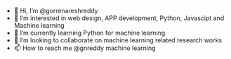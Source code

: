 - 👋 Hi, I’m @gorrenareshreddy
- 👀 I’m interested in web design, APP development, Python, Javascipt and Machine learning
- 🌱 I’m currently learning Python for machine learning
- 💞️ I’m looking to collaborate on machine learning related research works
- 📫 How to reach me @gnreddy machine learning

<!---
gorrenareshreddy/gorrenareshreddy is a ✨ special ✨ repository because its `README.md` (this file) appears on your GitHub profile.
You can click the Preview link to take a look at your changes.
--->
